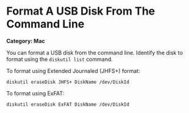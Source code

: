 
# Format A USB Disk From The Command Line

__Category: Mac__

You can format a USB disk from the command line. Identify the disk to format using the `diskutil list` command.

To format using Extended Journaled (JHFS+) format:

```shell
diskutil eraseDisk JHFS+ DiskName /dev/DiskId
```

To format using ExFAT:

```shell
diskutil eraseDisk ExFAT DiskName /dev/DiskId
```
